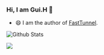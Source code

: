 ### Hi, I am Gui.H 👋

- 😄 I am the author of [FastTunnel](https://github.com/FastTunnel/FastTunnel).
 
![Github Stats](https://github-readme-stats.vercel.app/api?username=springhgui&show_icons=true&theme=material-palenight)

<a href="https://github.com/FastTunnel/FastTunnel">
  <img align="center" src="https://github-readme-stats.vercel.app/api/pin/?username=FastTunnel&repo=FastTunnel&theme=material-palenight" />
</a>
  
